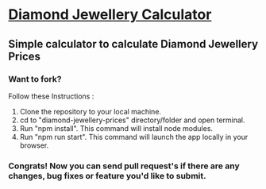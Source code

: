 # [Diamond Jewellery Calculator](https://djcalc.netlify.app)
## Simple calculator to calculate Diamond Jewellery Prices

### Want to fork?
Follow these Instructions :
1. Clone the repository to your local machine.
2. cd to "diamond-jewellery-prices" directory/folder and open terminal.
3. Run "npm install". This command will install node modules.
4. Run "npm run start". This command will launch the app locally in your browser.

### Congrats! Now you can send pull request's if there are any changes, bug fixes or feature you'd like to submit.
